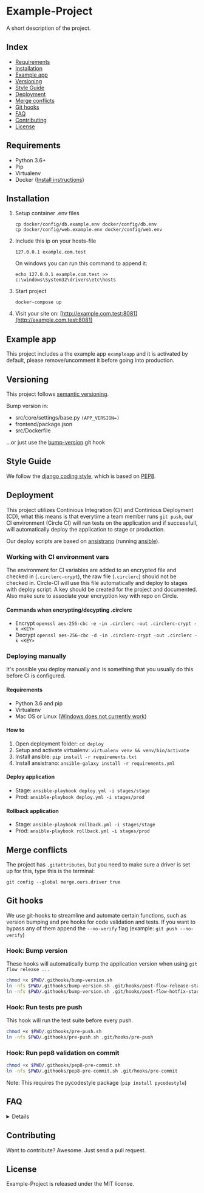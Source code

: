 # Example-Project

A short description of the project.


## Index

- [Requirements](#requirements)
- [Installation](#installation)
- [Example app](#example-app)
- [Versioning](#versioning)
- [Style Guide](#style-guide)
- [Deployment](#deployment)
- [Merge conflicts](#merge-conflicts)
- [Git hooks](#git-hooks)
- [FAQ](#faq)
- [Contributing](#contributing)
- [License](#license)


## Requirements

- Python 3.6+ 
- Pip
- Virtualenv
- Docker ([Install instructions](#how-do-i-install-docker-on-macoswindows))


## Installation

1. Setup container .env files

    ```
    cp docker/config/db.example.env docker/config/db.env
    cp docker/config/web.example.env docker/config/web.env
    ```

2. Include this ip on your hosts-file

    ```
    127.0.0.1 example.com.test
    ```

    On windows you can run this command to append it:

    ```
    echo 127.0.0.1 example.com.test >> c:\windows\System32\drivers\etc\hosts
    ```

3. Start project

    ```
    docker-compose up
    ```

4. Visit your site on: [http://example.com.test:8081](http://example.com.test:8081)


## Example app

This project includes a the example app `exampleapp` and it is activated by default, please remove/uncomment it before going into production.


## Versioning

This project follows [semantic versioning](http://semver.org/).

Bump version in:

- src/core/settings/base.py `(APP_VERSION=)`
- frontend/package.json
- src/Dockerfile

...or just use the [bump-version](#bump-version) git hook


## Style Guide

We follow the [django coding style](https://docs.djangoproject.com/en/1.9/internals/contributing/writing-code/coding-style/), which is based on [PEP8](https://www.python.org/dev/peps/pep-0008).


## Deployment

This project utilizes Continious Integration (CI) and Continious Deployment (CD), what this means is that everytime a team member runs `git push`, our CI environment (Circle CI) will run tests on the application and if successfull, will automatically deploy the application to stage or production.

Our deploy scripts are based on [ansistrano](https://github.com/ansistrano) (running [ansible](https://github.com/ansible/ansible)).


### Working with CI environment vars

The environment for CI variables are added to an encrypted file and checked in (`.circlerc-crypt`), the raw file (`.circlerc`) should not be checked in. Circle-CI will use this file automatically and deploy to stages with deploy script. A key should be created for the project and documented. Also make sure to associate your encryption key with repo on Circle.

#### Commands when encrypting/decypting .circlerc

- Encrypt `openssl aes-256-cbc -e -in .circlerc -out .circlerc-crypt -k <KEY>`
- Decrypt `openssl aes-256-cbc -d -in .circlerc-crypt -out .circlerc -k <KEY>`


### Deploying manually

It's possible you deploy manually and is something that you usually do this before CI is configured.

#### Requirements

- Python 3.6 and pip
- Virtualenv
- Mac OS or Linux ([Windows does not currently work](http://docs.ansible.com/ansible/latest/intro_windows.html#windows-how-does-it-work))

#### How to

1. Open deployment folder: `cd deploy`
2. Setup and activate virtualenv: `virtualenv venv && venv/bin/activate`
3. Install ansible: `pip install -r requirements.txt`
4. Install ansistrano: `ansible-galaxy install -r requirements.yml`

#### Deploy application

- Stage: `ansible-playbook deploy.yml -i stages/stage`
- Prod: `ansible-playbook deploy.yml -i stages/prod`

#### Rollback application

- Stage: `ansible-playbook rollback.yml -i stages/stage`
- Prod: `ansible-playbook rollback.yml -i stages/prod`


## Merge conflicts

The project has `.gitattributes`, but you need to make sure a driver is set up for this, type this is the terminal:

```
git config --global merge.ours.driver true
```


## Git hooks

We use git-hooks to streamline and automate certain functions, such as version bumping and pre hooks for code validation and tests. If you want to bypass any of them append the `--no-verify` flag (example: `git push --no-verify`)

### Hook: Bump version

These hooks will automatically bump the application version when using `git flow release ...`

```bash
chmod +x $PWD/.githooks/bump-version.sh
ln -nfs $PWD/.githooks/bump-version.sh .git/hooks/post-flow-release-start
ln -nfs $PWD/.githooks/bump-version.sh .git/hooks/post-flow-hotfix-start
```

### Hook: Run tests pre push

This hook will run the test suite before every push.

```bash
chmod +x $PWD/.githooks/pre-push.sh
ln -nfs $PWD/.githooks/pre-push.sh .git/hooks/pre-push
```

### Hook: Run pep8 validation on commit

```bash
chmod +x $PWD/.githooks/pep8-pre-commit.sh
ln -nfs $PWD/.githooks/pep8-pre-commit.sh .git/hooks/pre-commit
```

Note: This requires the pycodestyle package (`pip install pycodestyle`)


## FAQ

<details>

### How do I run the app locally with a production setup?

This app includes a docker-compose config that uses uwsgi and nginx. Just run this command.

```
docker-compose -f docker-compose.yml -f docker-compose-nginx.yml up
```


### How do I sync data from stage/prod?

You can rebuild your application with the latest data dump by running the following

```
./scripts/stage_to_local.sh
```

Note: This requires that you have ssh-key based access to the server.


### How do I install Docker on MacOS/Windows?

Read the instructions for [Mac OS](https://docs.docker.com/docker-for-mac/install/) or [Windows](https://docs.docker.com/docker-for-windows/install/) on docker.com. We no longer recommend using Docker Toolbox.


### How can I run pdb on the python container?

Start the container with service-ports exposed instead of `docker-compose up`. This will create a container called `<project_prefix>_web_run_1`

```
docker-compose run --rm --service-ports web
```


### How do I run the test suite locally?

```
docker-compose run --rm web test
```


### How do I run custom manage.py commands?

To run manage.py commands in docker is pretty straightforward, instead of targetting you local machine you just target your web container.

- Example: Create migrations

```
docker-compose exec web python manage.py makemigrations
```

- Example: Run migrations

```
docker-compose exec web python manage.py migrate
```

We also have a manage.sh script to make running management commands easier.

```
scripts/manage.sh makemigrations
```


### How do I add new python dependencies?

First update your requirements/base.txt, then rebuild your container:

```
docker-compose stop
docker-compose up --build
```

</details>


## Contributing

Want to contribute? Awesome. Just send a pull request.


## License


Example-Project is released under the MIT license.

